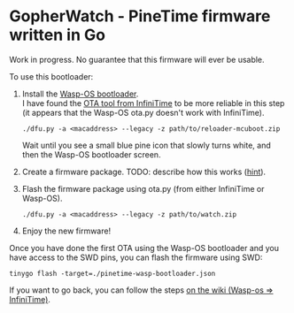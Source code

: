 # GopherWatch - PineTime firmware written in Go

Work in progress. No guarantee that this firmware will ever be usable.

To use this bootloader:

 1. Install the [Wasp-OS bootloader](https://wiki.pine64.org/wiki/Switching_your_PineTime_between_InfiniTime_and_Wasp-os).  
    I have found the [OTA tool from InfiniTime](https://github.com/InfiniTimeOrg/InfiniTime/tree/main/bootloader/ota-dfu-python) to be more reliable in this step (it appears that the Wasp-OS ota.py doesn't work with InfiniTime).

        ./dfu.py -a <macaddress> --legacy -z path/to/reloader-mcuboot.zip

    Wait until you see a small blue pine icon that slowly turns white, and then the Wasp-OS bootloader screen.
    
 2. Create a firmware package. TODO: describe how this works ([hint](https://github.com/tinygo-org/tinygo/pull/3712)).
 3. Flash the firmware package using ota.py (from either InfiniTime or Wasp-OS).
    
        ./dfu.py -a <macaddress> --legacy -z path/to/watch.zip
 4. Enjoy the new firmware!

Once you have done the first OTA using the Wasp-OS bootloader and you have access to the SWD pins, you can flash the firmware using SWD:

    tinygo flash -target=./pinetime-wasp-bootloader.json

If you want to go back, you can follow the steps [on the wiki (Wasp-os => InfiniTime)](https://wiki.pine64.org/wiki/Switching_your_PineTime_between_InfiniTime_and_Wasp-os).
